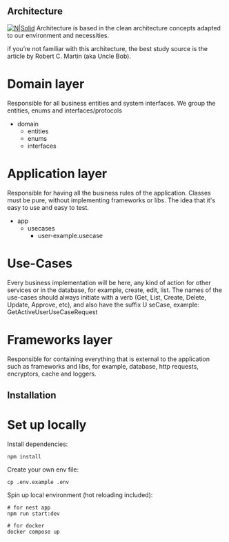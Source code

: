 ## Architecture
[![N|Solid](https://blog.cleancoder.com/uncle-bob/images/2012-08-13-the-clean-architecture/CleanArchitecture.jpg)](https://nodesource.com/products/nsolid)
Architecture is based in the clean architecture concepts adapted to our environment and necessities.

if you’re not familiar with this architecture, the best study source is the article by Robert C. Martin (aka Uncle Bob).
# Domain layer
Responsible for all business entities and system interfaces.
We group the entities, enums and interfaces/protocols

 - domain
     - entities
     - enums
     - interfaces


# Application layer
Responsible for having all the business rules of the application. Classes must be pure, without implementing frameworks or libs. The idea that it's 
easy to use and easy to test.

 - app
   - usecases
     - user-example.usecase

# Use-Cases
Every business implementation will be here, any kind of action for other services or in the database, for example, create, edit, list.
The names of the use-cases should always initiate with a verb (Get, List, Create, Delete, Update, Approve, etc), and also have the suffix U
seCase, example: GetActiveUserUseCaseRequest

# Frameworks layer
Responsible for containing everything that is external to the application such as frameworks and libs, for example, database, http requests, 
encryptors, cache and loggers.


## Installation
# Set up locally

Install dependencies:

```
npm install
```

Create your own env file:

```
cp .env.example .env
```


Spin up local environment (hot reloading included):

```
# for nest app
npm run start:dev

# for docker
docker compose up
```
